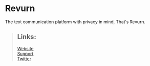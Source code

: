 # Revurn
The text communication platform with privacy in mind, That's Revurn.

> ## Links:
> [Website](https://revurn.com)<br>
> [Support](https://support.revurn.com)<br>
> [Twitter](https://twitter.com/Revurn)
